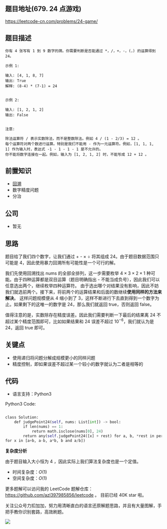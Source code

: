 ## 题目地址(679. 24 点游戏)

https://leetcode-cn.com/problems/24-game/

## 题目描述

```
你有 4 张写有 1 到 9 数字的牌。你需要判断是否能通过 *，/，+，-，(，) 的运算得到 24。

示例 1:

输入: [4, 1, 8, 7]
输出: True
解释: (8-4) * (7-1) = 24


示例 2:

输入: [1, 2, 1, 2]
输出: False


注意:

除法运算符 / 表示实数除法，而不是整数除法。例如 4 / (1 - 2/3) = 12 。
每个运算符对两个数进行运算。特别是我们不能用 - 作为一元运算符。例如，[1, 1, 1, 1] 作为输入时，表达式 -1 - 1 - 1 - 1 是不允许的。
你不能将数字连接在一起。例如，输入为 [1, 2, 1, 2] 时，不能写成 12 + 12 。
```

## 前置知识

- [回溯](https://github.com/azl397985856/leetcode/blob/master/thinkings/backtrack.md "回溯")
- 数字精度问题
- 分治

## 公司

- 暂无

## 思路

题目给了我们四个数字，让我们通过 + - $\times$ $\div$ 将其组成 24。由于题目数据范围只可能是 4，因此使用暴力回溯所有可能性是一个可行的解。

我们先使用回溯找出 nums 的全部全排列，这一步需要枚举 $4 \times 3 \times 2 \times 1$ 种可能。由于四种运算都是双目运算（题目明确指出 - 不能当成负号），因此我们可以任意选出两个，继续枚举四种运算符。 由于选出哪个对结果没有影响，因此不妨我们就选前两个。接下来，将前两个的运算结果和后面的数继续**使用同样的方法来解决**。 这样问题规模便从 4 缩小到了 3，这样不断进行下去直到得到一个数字为止。如果剩下的这唯一的数字是 24，那么我们就返回 true，否则返回 false。

值得注意的是，实数除存在精度误差。因此我们需要判断一下最后的结果离 24 不超过某个精度范围即可，比如如果结果和 24 误差不超过 $10^{-6}$，我们就认为是 24，返回 true 即可。

## 关键点

- 使用递归将问题分解成规模更小的同样问题
- 精度控制，即如果误差不超过某一个较小的数字就认为二者是相等的

## 代码

- 语言支持：Python3

Python3 Code:

```python

class Solution:
    def judgePoint24(self, nums: List[int]) -> bool:
        if len(nums) == 1:
            return math.isclose(nums[0], 24)
        return any(self.judgePoint24([x] + rest) for a, b, *rest in permutations(nums) 
for x in [a+b, a-b, a*b, b and a/b])

```

**复杂度分析**

由于题目输入大小恒为 4 ，因此实际上我们算法复杂度也是一个定值。

- 时间复杂度：$O(1)$
- 空间复杂度：$O(1)$

更多题解可以访问我的 LeetCode 题解仓库：https://github.com/azl397985856/leetcode 。 目前已经 40K star 啦。

关注公众号力扣加加，努力用清晰直白的语言还原解题思路，并且有大量图解，手把手教你识别套路，高效刷题。

![](https://tva1.sinaimg.cn/large/007S8ZIlly1gfcuzagjalj30p00dwabs.jpg)

